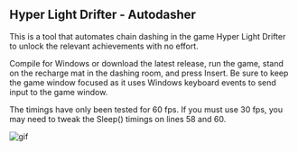 ## Hyper Light Drifter - Autodasher
This is a tool that automates chain dashing in the game Hyper Light Drifter to unlock the relevant achievements with no effort.

Compile for Windows or download the latest release, run the game, stand on the recharge mat in the dashing room, and press Insert. Be sure to keep the game window focused as it uses Windows keyboard events to send input to the game window.

The timings have only been tested for 60 fps. If you must use 30 fps, you may need to tweak the Sleep() timings on lines 58 and 60.

![gif](https://i.imgur.com/vqD0BGR.gif)
